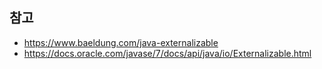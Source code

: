 ## 참고

- <https://www.baeldung.com/java-externalizable>
- <https://docs.oracle.com/javase/7/docs/api/java/io/Externalizable.html>